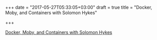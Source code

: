 +++
date = "2017-05-27T05:33:05+03:00"
draft = true
title = "Docker, Moby, and Containers with Solomon Hykes"

+++

<p><a href="https://changelog.com/gotime/47">Docker, Moby, and Containers with Solomon Hykes</a></p>